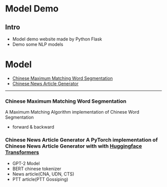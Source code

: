 # Model Demo

## Intro

- Model demo website made by Python Flask
- Demo some NLP models


# Model
*   [Chinese Maximum Matching Word Segmentation](#1)
*   [Chinese News Article Generator](#2)

------

<h3 id=1> Chinese Maximum Matching Word Segmentation</h3>

A Maximum Matching Algorithm implementation of Chinese Word Segmentation 

- forward & backward

<h3 id=2>Chinese News Article Generator
A PyTorch implementation of Chinese News Article Generator with with <a href=https://github.com/huggingface/transformers>Huggingface Transformers</a></h3>


- GPT-2 Model
- BERT chinese tokenizer
- News article(CNA, UDN, CTS)
- PTT article(PTT Gossiping)


